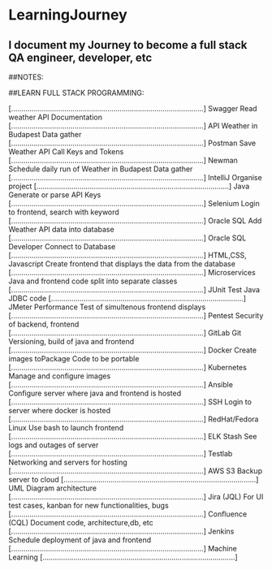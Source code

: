 # LearningJourney
## I document my Journey to become a full stack QA engineer, developer, etc


##NOTES:







##LEARN FULL STACK PROGRAMMING:

[..............................................................................................]
Swagger                  Read weather API Documentation
[..............................................................................................]
API                      Weather in Budapest Data gather
[..............................................................................................]
Postman                  Save Weather API Call Keys and Tokens
[..............................................................................................]
Newman                   Schedule daily run of Weather in Budapest Data gather
[..............................................................................................]
IntelliJ                 Organise project
[..............................................................................................]
Java                     Generate or parse API Keys
[..............................................................................................]
Selenium                 Login to frontend, search with keyword
[..............................................................................................]
Oracle SQL               Add Weather API data into database
[..............................................................................................]
Oracle SQL Developer     Connect to Database
[..............................................................................................]
HTML,CSS, Javascript    Create frontend that displays the data from the database
[..............................................................................................]
Microservices           Java and frontend code split into separate classes
[..............................................................................................]
JUnit                   Test Java JDBC code
[..............................................................................................]
JMeter                   Performance Test of simultenous frontend displays
[..............................................................................................]
Pentest                  Security of backend, frontend
[..............................................................................................]
GitLab                   Git Versioning, build of java and frontend
[..............................................................................................]
Docker                   Create images toPackage Code to be portable
[..............................................................................................]
Kubernetes               Manage and configure images
[..............................................................................................]
Ansible                  Configure server where java and frontend is hosted
[..............................................................................................]
SSH                      Login to server where docker is hosted
[..............................................................................................]
RedHat/Fedora Linux      Use bash to launch frontend
[..............................................................................................]
ELK Stash                See logs and outages of server
[..............................................................................................]
Testlab                  Networking and servers for hosting
[..............................................................................................]
AWS S3                   Backup server to cloud
[..............................................................................................]
UML                      Diagram architecture
[..............................................................................................]
Jira                     (JQL) For UI test cases, kanban for new functionalities, bugs
[..............................................................................................]
Confluence               (CQL) Document code, architecture,db, etc
[..............................................................................................]
Jenkins                   Schedule deployment of java and frontend
[..............................................................................................]
Machine Learning
[..............................................................................................]
